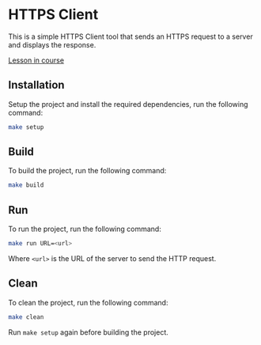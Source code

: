 # HTTPS Client

This is a simple HTTPS Client tool that sends an HTTPS request to a server and displays the response.

[Lesson in course](https://codedeviate.github.io/aicollection/go-tools-https-client.html)

## Installation

Setup the project and install the required dependencies, run the following command:

```bash
make setup
```

## Build

To build the project, run the following command:

```bash
make build
```

## Run

To run the project, run the following command:

```bash
make run URL=<url>
```

Where `<url>` is the URL of the server to send the HTTP request.

## Clean

To clean the project, run the following command:

```bash
make clean
```

Run `make setup` again before building the project.
